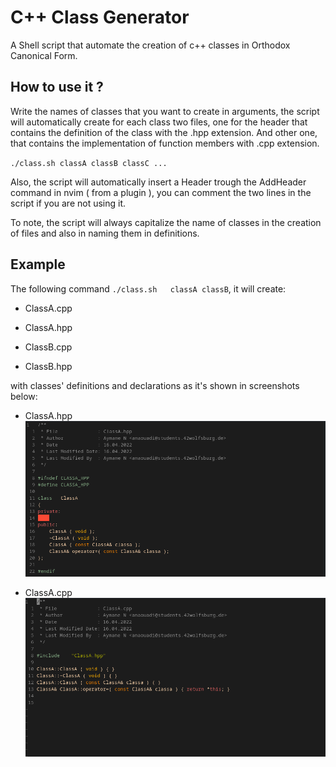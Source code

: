 # C++ Class Generator

A Shell script that automate the creation of c++ classes in Orthodox Canonical Form.

## How to use it ?
Write the names of classes that you want to create in arguments, the script will automatically create for each class two files, one for the header that contains the definition of the class with the .hpp extension. And other one, that contains the implementation of function members with .cpp extension.

`./class.sh	classA classB classC ...`

Also, the script will automatically insert a Header trough the AddHeader command in nvim ( from a plugin ), you can comment the two lines in the script if you are not using it.

To note, the script will always capitalize the name of classes in the creation of files and also in naming them in definitions.

## Example
The following command `./class.sh	classA classB`, it will create:

* ClassA.cpp
* ClassA.hpp

* ClassB.cpp
* ClassB.hpp

with classes' definitions and declarations as it's shown in screenshots below:

* ClassA.hpp
![clasAhpp](./screenshots/classAhpp.png)

* ClassA.cpp
![clasAcpp](./screenshots/classAcpp.png)

